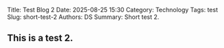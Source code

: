 Title: Test Blog 2
Date: 2025-08-25 15:30
Category: Technology
Tags: test
Slug: short-test-2
Authors: DS
Summary: Short test 2.

## This is a test 2.
